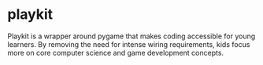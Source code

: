 # playkit
Playkit is a wrapper around pygame that makes coding accessible for young learners. By removing the need for intense wiring requirements, kids focus more on core computer science and game development concepts.
